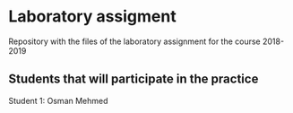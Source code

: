 # Laboratory assigment

Repository with the files of the laboratory assignment for the course 2018-2019

## Students that will participate in the practice

Student 1: Osman Mehmed
